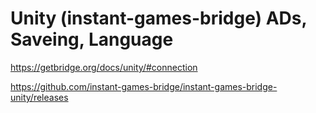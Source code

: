 # Unity (instant-games-bridge) ADs, Saveing, Language

https://getbridge.org/docs/unity/#connection

https://github.com/instant-games-bridge/instant-games-bridge-unity/releases
